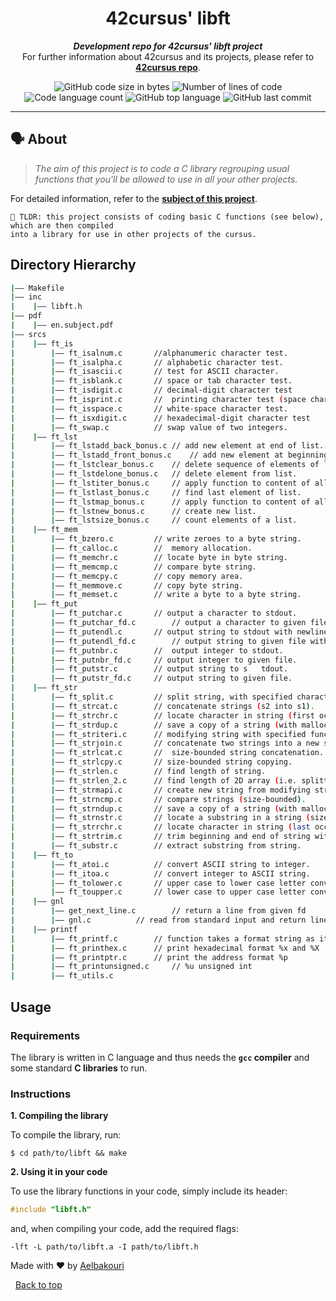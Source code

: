 

<h1 align="center">
	42cursus' libft
</h1>

<p align="center">
	<b><i>Development repo for 42cursus' libft project</i></b><br>
	For further information about 42cursus and its projects, please refer to <a href="https://github.com/Aelbakouri/1337_cursus"><b>42cursus repo</b></a>.
</p>

<p align="center">
	<img alt="GitHub code size in bytes" src="https://img.shields.io/github/languages/code-size/Aelbakouri/libft?color=blueviolet" />
	<img alt="Number of lines of code" src="https://img.shields.io/tokei/lines/github/Aelbakouri/libft?color=blueviolet" />
	<img alt="Code language count" src="https://img.shields.io/github/languages/count/Aelbakouri/libft?color=blue" />
	<img alt="GitHub top language" src="https://img.shields.io/github/languages/top/Aelbakouri/libft?color=blue" />
	<img alt="GitHub last commit" src="https://img.shields.io/github/last-commit/Aelbakouri/libft?color=brightgreen" />
</p>



---

## 🗣️ About

> _The aim of this project is to code a C library regrouping usual functions that you'll be allowed to use in all your other projects._

For detailed information, refer to the [**subject of this project**](https://github.com/appinha/42cursus/tree/master/_PDFs).

	🚀 TLDR: this project consists of coding basic C functions (see below), which are then compiled
	into a library for use in other projects of the cursus.

## Directory Hierarchy
```bash
|—— Makefile
|—— inc
|    |—— libft.h
|—— pdf
|    |—— en.subject.pdf
|—— srcs
|    |—— ft_is
|        |—— ft_isalnum.c		//alphanumeric character test.
|        |—— ft_isalpha.c		// alphabetic character test.
|        |—— ft_isascii.c		// test for ASCII character.
|        |—— ft_isblank.c		// space or tab character test.
|        |—— ft_isdigit.c		// decimal-digit character test
|        |—— ft_isprint.c		//  printing character test (space character inclusive).
|        |—— ft_isspace.c		// white-space character test.
|        |—— ft_isxdigit.c		// hexadecimal-digit character test
|        |—— ft_swap.c			// swap value of two integers.
|    |—— ft_lst
|        |—— ft_lstadd_back_bonus.c	// add new element at end of list.
|        |—— ft_lstadd_front_bonus.c	// add new element at beginning of list.
|        |—— ft_lstclear_bonus.c	// delete sequence of elements of list from a starting point.
|        |—— ft_lstdelone_bonus.c	// delete element from list.
|        |—— ft_lstiter_bonus.c		// apply function to content of all lists elements.
|        |—— ft_lstlast_bonus.c		// find last element of list.
|        |—— ft_lstmap_bonus.c		// apply function to content of all lists elements into new list.
|        |—— ft_lstnew_bonus.c		// create new list.
|        |—— ft_lstsize_bonus.c		// count elements of a list.
|    |—— ft_mem
|        |—— ft_bzero.c			// write zeroes to a byte string.
|        |—— ft_calloc.c		//  memory allocation.
|        |—— ft_memchr.c		// locate byte in byte string.
|        |—— ft_memcmp.c		// compare byte string.
|        |—— ft_memcpy.c		// copy memory area.
|        |—— ft_memmove.c		// copy byte string.
|        |—— ft_memset.c		// write a byte to a byte string.
|    |—— ft_put
|        |—— ft_putchar.c		// output a character to stdout.
|        |—— ft_putchar_fd.c		// output a character to given file.
|        |—— ft_putendl.c		// output string to stdout with newline.
|        |—— ft_putendl_fd.c		// output string to given file with newline.
|        |—— ft_putnbr.c		//  output integer to stdout.
|        |—— ft_putnbr_fd.c		// output integer to given file.
|        |—— ft_putstr.c		// output string to s	tdout.
|        |—— ft_putstr_fd.c		// output string to given file.
|    |—— ft_str
|        |—— ft_split.c			// split string, with specified character as delimiter, into an array of strings.
|        |—— ft_strcat.c		// concatenate strings (s2 into s1).
|        |—— ft_strchr.c		// locate character in string (first occurrence).
|        |—— ft_strdup.c		// save a copy of a string (with malloc).
|        |—— ft_striteri.c		// modifying string with specified function.
|        |—— ft_strjoin.c		// concatenate two strings into a new string (with malloc).
|        |—— ft_strlcat.c		//  size-bounded string concatenation.
|        |—— ft_strlcpy.c		// size-bounded string copying.
|        |—— ft_strlen.c		// find length of string.
|        |—— ft_strlen_2.c		// find length of 2D array (i.e. splitted string).
|        |—— ft_strmapi.c		// create new string from modifying string with specified function.
|        |—— ft_strncmp.c		// compare strings (size-bounded).
|        |—— ft_strndup.c		// save a copy of a string (with malloc, size-bounded).
|        |—— ft_strnstr.c		// locate a substring in a string (size-bounded).
|        |—— ft_strrchr.c		// locate character in string (last occurence).
|        |—— ft_strtrim.c		// trim beginning and end of string with the specified characters.
|        |—— ft_substr.c		// extract substring from string.
|    |—— ft_to
|        |—— ft_atoi.c			// convert ASCII string to integer.
|        |—— ft_itoa.c			// convert integer to ASCII string.
|        |—— ft_tolower.c		// upper case to lower case letter conversion.
|        |—— ft_toupper.c		// lower case to upper case letter conversion.
|    |—— gnl
|        |—— get_next_line.c		// return a line from given fd
|        |—— gnl.c			// read from standard input and return line
|    |—— printf
|        |—— ft_printf.c		// function takes a format string as its first argument, followed by a set of variables
|        |—— ft_printhex.c		// print hexadecimal format %x and %X
|        |—— ft_printptr.c		// print the address format %p
|        |—— ft_printunsigned.c		// %u unsigned int
|        |—— ft_utils.c
```

##  Usage

### Requirements

The library is written in C language and thus needs the **`gcc` compiler** and some standard **C libraries** to run.

### Instructions

**1. Compiling the library**

To compile the library, run:

```shell
$ cd path/to/libft && make
```

**2. Using it in your code**

To use the library functions in your code, simply include its header:

```C
#include "libft.h"
```

and, when compiling your code, add the required flags:

```shell
-lft -L path/to/libft.a -I path/to/libft.h
```
Made with :heart: by <a href="https://github.com/Aelbakouri" target="_blank">Aelbakouri</a>

&#xa0;
<a href="#top">Back to top</a>
